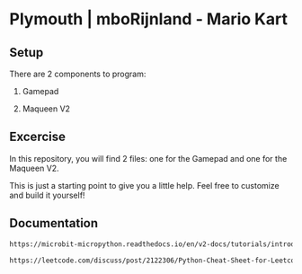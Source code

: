 # Plymouth | mboRijnland - Mario Kart


## Setup

There are 2 components to program:

1. Gamepad

2. Maqueen V2


## Excercise

In this repository, you will find 2 files: one for the Gamepad and one for the Maqueen V2.

This is just a starting point to give you a little help. Feel free to customize and build it yourself!


## Documentation

```bash
https://microbit-micropython.readthedocs.io/en/v2-docs/tutorials/introduction.html 
```

```bash
https://leetcode.com/discuss/post/2122306/Python-Cheat-Sheet-for-Leetcode/
```